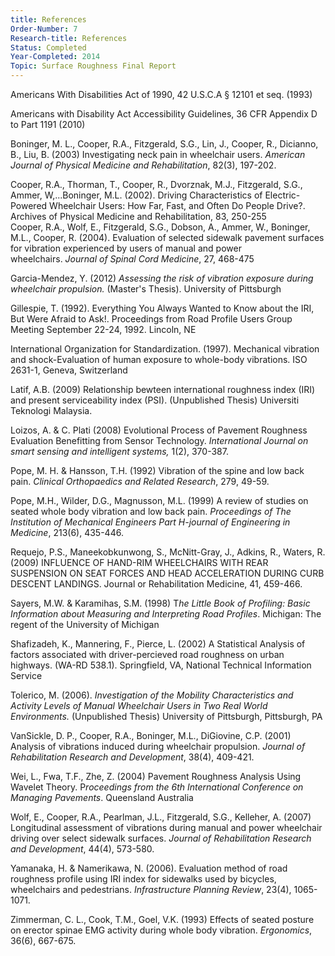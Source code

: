 ```yaml
---
title: References
Order-Number: 7
Research-title: References
Status: Completed
Year-Completed: 2014
Topic: Surface Roughness Final Report 
---
```


Americans With Disabilities Act of 1990, 42 U.S.C.A § 12101 et seq. (1993)

Americans with Disability Act Accessibility Guidelines, 36 CFR Appendix D to Part 1191 (2010)

Boninger, M. L., Cooper, R.A., Fitzgerald, S.G., Lin, J., Cooper, R., Dicianno, B., Liu, B. (2003) Investigating neck pain in wheelchair users. *American Journal of Physical Medicine and Rehabilitation*, 82(3), 197-202.

Cooper, R.A., Thorman, T., Cooper, R., Dvorznak, M.J., Fitzgerald, S.G., Ammer, W,...Boninger, M.L. (2002). Driving Characteristics of Electric-Powered Wheelchair Users: How Far, Fast, and Often Do People Drive?. Archives of Physical Medicine and Rehabilitation, 83, 250-255\
Cooper, R.A., Wolf, E., Fitzgerald, S.G., Dobson, A., Ammer, W., Boninger, M.L., Cooper, R. (2004). Evaluation of selected sidewalk pavement surfaces for vibration experienced by users of manual and power wheelchairs. *Journal of Spinal Cord Medicine*, 27, 468-475

Garcia-Mendez, Y. (2012) *Assessing the risk of vibration exposure during wheelchair propulsion.* (Master's Thesis). University of Pittsburgh

Gillespie, T. (1992). Everything You Always Wanted to Know about the IRI, But Were Afraid to Ask!. Proceedings from Road Profile Users Group Meeting September 22-24, 1992. Lincoln, NE

International Organization for Standardization. (1997). Mechanical vibration and shock-Evaluation of human exposure to whole-body vibrations. ISO 2631-1, Geneva, Switzerland

Latif, A.B. (2009) Relationship bewteen international roughness index (IRI) and present serviceability index (PSI). (Unpublished Thesis) Universiti Teknologi Malaysia.

Loizos, A. & C. Plati (2008) Evolutional Process of Pavement Roughness Evaluation Benefitting from Sensor Technology. *International Journal on smart sensing and intelligent systems,* 1(2), 370-387.

Pope, M. H. & Hansson, T.H. (1992) Vibration of the spine and low back pain. *Clinical Orthopaedics and Related Research*, 279, 49-59.

Pope, M.H., Wilder, D.G., Magnusson, M.L. (1999) A review of studies on seated whole body vibration and low back pain. *Proceedings of The Institution of Mechanical Engineers Part H-journal of Engineering in Medicine*, 213(6), 435-446.

Requejo, P.S., Maneekobkunwong, S., McNitt-Gray, J., Adkins, R., Waters, R. (2009) INFLUENCE OF HAND-RIM WHEELCHAIRS WITH REAR SUSPENSION ON SEAT FORCES AND HEAD ACCELERATION DURING CURB DESCENT LANDINGS. Journal or Rehabilitation Medicine, 41, 459-466.

Sayers, M.W. & Karamihas, S.M. (1998) T*he Little Book of Profiling: Basic Information about Measuring and Interpreting Road Profiles*. Michigan: The regent of the University of Michigan

Shafizadeh, K., Mannering, F., Pierce, L. (2002) A Statistical Analysis of factors associated with driver-percieved road roughness on urban highways. (WA-RD 538.1). Springfield, VA, National Technical Information Service

Tolerico, M. (2006). *Investigation of the Mobility Characteristics and Activity Levels of Manual Wheelchair Users in Two Real World Environments.* (Unpublished Thesis) University of Pittsburgh, Pittsburgh, PA

VanSickle, D. P., Cooper, R.A., Boninger, M.L., DiGiovine, C.P. (2001) Analysis of vibrations induced during wheelchair propulsion. *Journal of Rehabilitation Research and Development*, 38(4), 409-421.

Wei, L., Fwa, T.F., Zhe, Z. (2004) Pavement Roughness Analysis Using Wavelet Theory. P*roceedings from the 6th International Conference on Managing Pavements*. Queensland Australia

Wolf, E., Cooper, R.A., Pearlman, J.L., Fitzgerald, S.G., Kelleher, A. (2007) Longitudinal assessment of vibrations during manual and power wheelchair driving over select sidewalk surfaces. *Journal of Rehabilitation Research and Development*, 44(4), 573-580.

Yamanaka, H. & Namerikawa, N. (2006). Evaluation method of road roughness profile using IRI index for sidewalks used by bicycles, wheelchairs and pedestrians. *Infrastructure Planning Review*, 23(4), 1065-1071.

Zimmerman, C. L., Cook, T.M., Goel, V.K. (1993) Effects of seated posture on erector spinae EMG activity during whole body vibration. *Ergonomics*, 36(6), 667-675.
